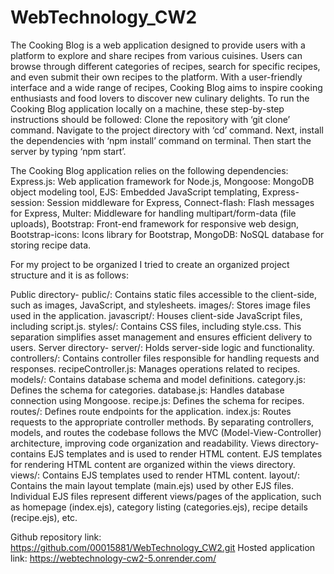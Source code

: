 # WebTechnology_CW2
The Cooking Blog is a web application designed to provide users with a platform to explore and share recipes from various cuisines. Users can browse through different categories of recipes, search for specific recipes, and even submit their own recipes to the platform. With a user-friendly interface and a wide range of recipes, Cooking Blog aims to inspire cooking enthusiasts and food lovers to discover new culinary delights.
To run the Cooking Blog application locally on a machine, these step-by-step instructions should be followed: Clone the repository with ‘git clone’ command. Navigate to the project directory with ‘cd’ command. Next, install the dependencies with ‘npm install’ command on terminal. Then start the server by typing ‘npm start’.


The Cooking Blog application relies on the following dependencies:
Express.js: Web application framework for Node.js,
Mongoose: MongoDB object modeling tool,
EJS: Embedded JavaScript templating,
Express-session: Session middleware for Express,
Connect-flash: Flash messages for Express,
Multer: Middleware for handling multipart/form-data (file uploads),
Bootstrap: Front-end framework for responsive web design,
Bootstrap-icons: Icons library for Bootstrap,
MongoDB: NoSQL database for storing recipe data.


For my project to be organized I tried to create an organized project structure and it is as follows:

Public directory- public/: Contains static files accessible to the client-side, such as images, JavaScript, and stylesheets. images/: Stores image files used in the application. javascript/: Houses client-side JavaScript files, including script.js. styles/: Contains CSS files, including style.css. This separation simplifies asset management and ensures efficient delivery to users.
Server directory- server/: Holds server-side logic and functionality. controllers/: Contains controller files responsible for handling requests and responses. recipeController.js: Manages operations related to recipes. models/: Contains database schema and model definitions. category.js: Defines the schema for categories. database.js: Handles database connection using Mongoose. recipe.js: Defines the schema for recipes. routes/: Defines route endpoints for the application. index.js: Routes requests to the appropriate controller methods. By separating controllers, models, and routes the codebase follows the MVC (Model-View-Controller) architecture, improving code organization and readability.
Views directory- contains EJS templates and is used to render HTML content. EJS templates for rendering HTML content are organized within the views directory. views/: Contains EJS templates used to render HTML content. layout/: Contains the main layout template (main.ejs) used by other EJS files. Individual EJS files represent different views/pages of the application, such as homepage (index.ejs), category listing (categories.ejs), recipe details (recipe.ejs), etc.


Github repository link: https://github.com/00015881/WebTechnology_CW2.git
Hosted application link: https://webtechnology-cw2-5.onrender.com/


